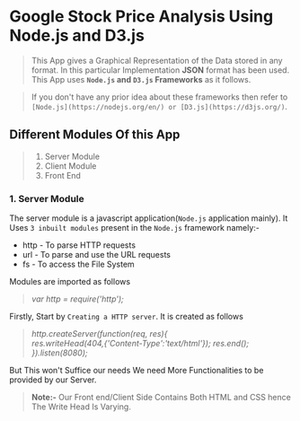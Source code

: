 # Google Stock Price Analysis Using Node.js and D3.js

> This App gives a Graphical Representation of the Data stored in any format. In this particular Implementation **JSON** format has been   used. This App uses **`Node.js` and `D3.js` Frameworks** as it follows.

> If you don't have any prior idea about these frameworks then refer to `[Node.js](https://nodejs.org/en/) or [D3.js](https://d3js.org/)`.

## Different Modules Of this App

> 1. Server Module
> 2. Client Module
> 3. Front End

### 1. Server Module
  The server module is a javascript application(`Node.js` application mainly). 
  It Uses `3 inbuilt modules` present in the `Node.js` framework namely:-
   * http - To parse HTTP requests
   * url - To parse and use the URL requests
   * fs - To access the File System  
  
  Modules are imported as follows
  > _var http = require('http');_

  Firstly, Start by `Creating a HTTP server`. It is created as follows
  
  > _http.createServer(function(req, res){_  
  >     _res.writeHead(404,{'Content-Type':'text/html'});_
  >     _res.end();_
  > _}).listen(8080);_
  
  But This won't Suffice our needs We need More Functionalities to be provided by our Server.
  
  > **Note:-** Our Front end/Client Side Contains Both HTML and CSS hence The Write Head Is Varying.
